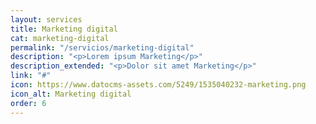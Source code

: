 ```yaml
---
layout: services
title: Marketing digital
cat: marketing-digital
permalink: "/servicios/marketing-digital"
description: "<p>Lorem ipsum Marketing</p>"
description_extended: "<p>Dolor sit amet Marketing</p>"
link: "#"
icon: https://www.datocms-assets.com/5249/1535040232-marketing.png
icon_alt: Marketing digital
order: 6
---
```


